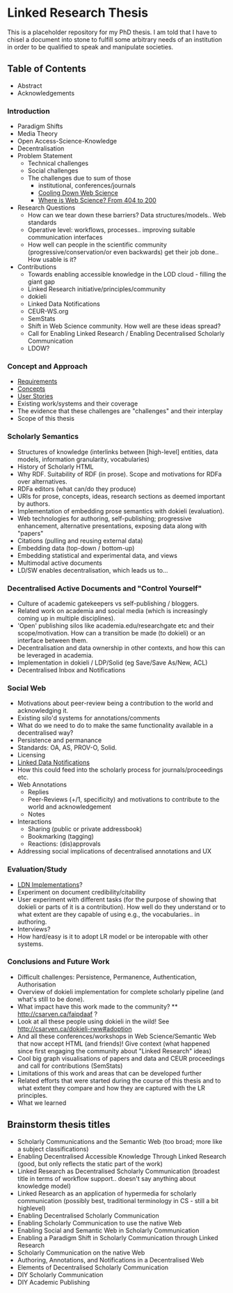 # Linked Research Thesis
This is a placeholder repository for my PhD thesis. I am told that I have to chisel a document into stone to fulfill some arbitrary needs of an institution in order to be qualified to speak and manipulate societies.

## Table of Contents
* Abstract
* Acknowledgements

### Introduction
* Paradigm Shifts
* Media Theory
* Open Access-Science-Knowledge
* Decentralisation
* Problem Statement
  * Technical challenges
  * Social challenges
  * The challenges due to sum of those
    * institutional, conferences/journals
    * [Cooling Down Web Science](http://csarven.ca/cooling-down-web-science)
    * [Where is Web Science? From 404 to 200](http://csarven.ca/web-science-from-404-to-200)
* Research Questions
  * How can we tear down these barriers? Data structures/models.. Web standards
  * Operative level: workflows, processes.. improving suitable communication interfaces
  * How well can people in the scientific community (progressive/conservation/or even backwards) get their job done.. How usable is it?
* Contributions
  * Towards enabling accessible knowledge in the LOD cloud - filling the giant gap
  * Linked Research initiative/principles/community
  * dokieli
  * Linked Data Notifications
  * CEUR-WS.org
  * SemStats
  * Shift in Web Science community. How well are these ideas spread?
  * Call for Enabling Linked Research / Enabling Decentralised Scholarly Communication
  * LDOW?

### Concept and Approach
* [Requirements](http://csarven.ca/linked-research-scholarly-communication#requirements)
* [Concepts](http://csarven.ca/linked-research-scholarly-communication#concepts)
* [User Stories](http://csarven.ca/linked-research-scholarly-communication#user-stories)
* Existing work/systems and their coverage
* The evidence that these challenges are "challenges" and their interplay
* Scope of this thesis

### Scholarly Semantics
* Structures of knowledge (interlinks between [high-level] entities, data models, information granularity, vocabularies)
* History of Scholarly HTML
* Why RDF. Suitability of RDF (in prose). Scope and motivations for RDFa over alternatives.
* RDFa editors (what can/do they produce)
* URIs for prose, concepts, ideas, research sections as deemed important by authors.
* Implementation of embedding prose semantics with dokieli (evaluation).
* Web technologies for authoring, self-publishing; progressive enhancement, alternative presentations, exposing data along with "papers"
* Citations (pulling and reusing external data)
* Embedding data (top-down / bottom-up)
* Embedding statistical and experimental data, and views
* Multimodal active documents
* LD/SW enables decentralisation, which leads us to...

### Decentralised Active Documents and "Control Yourself"
* Culture of academic gatekeepers vs self-publishing / bloggers.
* Related work on academia and social media (which is increasingly coming up in multiple disciplines).
* 'Open' publishing silos like academia.edu/researchgate etc and their scope/motivation. How can a transition be made (to dokieli) or an interface between them.
* Decentralisation and data ownership in other contexts, and how this can be leveraged in academia.
* Implementation in dokieli / LDP/Solid (eg Save/Save As/New, ACL)
* Decentralised Inbox and Notifications

### Social Web
* Motivations about peer-review being a contribution to the world and acknowledging it.
* Existing silo'd systems for annotations/comments
* What do we need to do to make the same functionality available in a decentralised way?
* Persistence and permanance
* Standards: OA, AS, PROV-O, Solid.
* Licensing
* [Linked Data Notifications](http://csarven.ca/linked-data-notifications)
* How this could feed into the scholarly process for journals/proceedings etc.
* Web Annotations
  * Replies
  * Peer-Reviews (+/1, specificity) and motivations to contribute to the world and acknowledgement
  * Notes
* Interactions
  * Sharing (public or private addressbook)
  * Bookmarking (tagging)
  * Reactions: (dis)approvals
* Addressing social implications of decentralised annotations and UX

### Evaluation/Study
* [LDN Implementations](https://linkedresearch.org/ldn/tests/summary)?
* Experiment on document credibility/citability
* User experiment with different tasks (for the purpose of showing that dokieli or parts of it is a contribution). How well do they understand or to what extent are they capable of using e.g., the vocabularies.. in authoring.
* Interviews?
* How hard/easy is it to adopt LR model or be interopable with other systems.

### Conclusions and Future Work
* Difficult challenges: Persistence, Permanence, Authentication, Authorisation
* Overview of dokieli implementation for complete scholarly pipeline (and what's still to be done).
* What impact have this work made to the community?
** http://csarven.ca/faipdaaf ?
* Look at all these people using dokieli in the wild! See http://csarven.ca/dokieli-rww#adoption
* And all these conferences/workshops in Web Science/Semantic Web that now accept HTML (and friends)! Give context (what happened since first engaging the community about "Linked Research" ideas)
* Cool big graph visualisations of papers and data and CEUR proceedings and call for contributions (SemStats)
* Limitations of this work and areas that can be developed further
* Related efforts that were started during the course of this thesis and to what extent they compare and how they are captured with the LR principles.
* What we learned

## Brainstorm thesis titles
* Scholarly Communications and the Semantic Web (too broad; more like a subject classifications)
* Enabling Decentralised Accessible Knowledge Through Linked Research (good, but only reflects the static part of the work)
* Linked Research as Decentralised Scholarly Communication (broadest title in terms of workflow support.. doesn't say anything about knowledge model)
* Linked Research as an application of hypermedia for scholarly communication (possibly best, traditional terminology in CS - still a bit highlevel)
* Enabling Decentralised Scholarly Communication
* Enabling Scholarly Communication to use the native Web
* Enabling Social and Semantic Web in Scholarly Communication
* Enabling a Paradigm Shift in Scholarly Communication through Linked Research
* Scholarly Communication on the native Web
* Authoring, Annotations, and Notifications in a Decentralised Web
* Elements of Decentralised Scholarly Communication
* DIY Scholarly Communication
* DIY Academic Publishing

